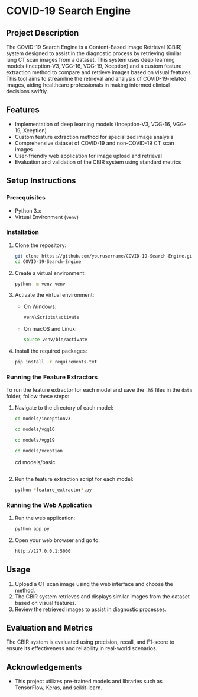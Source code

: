 # COVID-19 Search Engine

## Project Description

The COVID-19 Search Engine is a Content-Based Image Retrieval (CBIR) system designed to assist in the diagnostic process by retrieving similar lung CT scan images from a dataset. This system uses deep learning models (Inception-V3, VGG-16, VGG-19, Xception) and a custom feature extraction method to compare and retrieve images based on visual features. This tool aims to streamline the retrieval and analysis of COVID-19-related images, aiding healthcare professionals in making informed clinical decisions swiftly.

## Features

- Implementation of deep learning models (Inception-V3, VGG-16, VGG-19, Xception)
- Custom feature extraction method for specialized image analysis
- Comprehensive dataset of COVID-19 and non-COVID-19 CT scan images
- User-friendly web application for image upload and retrieval
- Evaluation and validation of the CBIR system using standard metrics

## Setup Instructions

### Prerequisites

- Python 3.x
- Virtual Environment (`venv`)

### Installation

1. Clone the repository:
    ```sh
    git clone https://github.com/yourusername/COVID-19-Search-Engine.git
    cd COVID-19-Search-Engine
    ```

2. Create a virtual environment:
    ```sh
    python -m venv venv
    ```

3. Activate the virtual environment:

    - On Windows:
      ```sh
      venv\Scripts\activate
      ```
    - On macOS and Linux:
      ```sh
      source venv/bin/activate
      ```

4. Install the required packages:
    ```sh
    pip install -r requirements.txt
    ```

### Running the Feature Extractors

To run the feature extractor for each model and save the `.h5` files in the `data` folder, follow these steps:

1. Navigate to the directory of each model:
    ```sh
    cd models/inceptionv3
    ```
    ```sh
    cd models/vgg16
    ```
    ```sh
    cd models/vgg19
    ```
    ```sh
    cd models/xception
    ```
    cd models/basic
    ```

2. Run the feature extraction script for each model:
    ```sh
    python *feature_extractor*.py
    ```

### Running the Web Application

1. Run the web application:
    ```sh
    python app.py
    ```

2. Open your web browser and go to:
    ```sh
    http://127.0.0.1:5000
    ```

## Usage

1. Upload a CT scan image using the web interface and choose the method.
2. The CBIR system retrieves and displays similar images from the dataset based on visual features.
3. Review the retrieved images to assist in diagnostic processes.

## Evaluation and Metrics

The CBIR system is evaluated using precision, recall, and F1-score to ensure its effectiveness and reliability in real-world scenarios.

## Acknowledgements

- This project utilizes pre-trained models and libraries such as TensorFlow, Keras, and scikit-learn.
